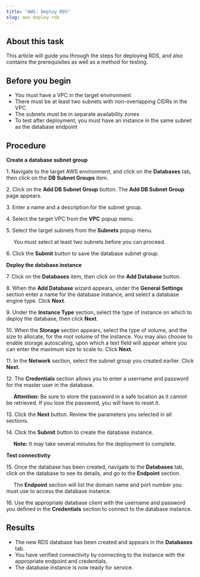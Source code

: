 ```yaml
---
title: "AWS: Deploy RDS"
slug: aws-deploy-rds
---
```



## About this task

This article will guide you through the steps for deploying RDS, and also contains the prerequisites as well as a method for testing.

## Before you begin

-   You must have a VPC in the target environment
-   There must be at least two subnets with non-overlapping CIDRs in the VPC
-   The subnets must be in separate availability zones
-   To test after deployment, you must have an instance in the same subnet as the database endpoint

## Procedure

**Create a database subnet group**

1\.  Navigate to the target AWS environment, and click on the **Databases** tab, then click on the **DB Subnet Groups** item.

2\.  Click on the **Add DB Subnet Group** button. The **Add DB Subnet Group** page appears.

3\.  Enter a name and a description for the subnet group.

4\.  Select the target VPC from the **VPC** popup menu.

5\.  Select the target subnets from the **Subnets** popup menu.

&nbsp;&nbsp;&nbsp;&nbsp;&nbsp;You must select at least two subnets before you can proceed.

6\.  Click the **Submit** button to save the database subnet group.

**Deploy the database instance**

7\.  Click on the **Databases** item, then click on the **Add Database** button.

8\. When the **Add Database** wizard appears, under the **General Settings** section enter a name for the database instance, and select a database engine type. Click **Next**.

9\. Under the **Instance Type** section, select the type of instance on which to deploy the database, then click **Next**.

10\. When the **Storage** section appears, select the type of volume, and the size to allocate, for the root volume of the instance. You may also choose to enable storage autoscaling, upon which a text field will appear where you can enter the maximum size to scale to. Click **Next**.

11\. In the **Network** section, select the subnet group you created earlier. Click **Next**.

12\. The **Credentials** section allows you to enter a username and password for the master user in the database.

&nbsp;&nbsp;&nbsp;&nbsp;&nbsp;**Attention:** Be sure to store the password in a safe location as it cannot be retrieved. If you lose the password, you will have to reset it.

13\. Click the **Next** button. Review the parameters you selected in all sections.

14\. Click the **Submit** button to create the database instance.

&nbsp;&nbsp;&nbsp;&nbsp;&nbsp;**Note:** It may take several minutes for the deployment to complete.

**Test connectivity**

15\. Once the database has been created, navigate to the **Databases** tab, click on the database to see its details, and go to the **Endpoint** section.

&nbsp;&nbsp;&nbsp;&nbsp;&nbsp;The **Endpoint** section will list the domain name and port number you must use to access the database instance.

16\. Use the appropriate database client with the username and password you defined in the **Credentials** section to connect to the database instance.


## Results

-   The new RDS database has been created and appears in the **Databases** tab.
-   You have verified connectivity by connecting to the instance with the appropriate endpoint and credentials.
-   The database instance is now ready for service.

